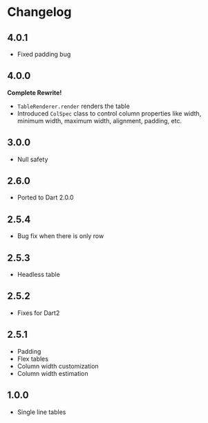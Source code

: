 # Changelog

## 4.0.1

+ Fixed padding bug

## 4.0.0

**Complete Rewrite!**
+ `TableRenderer.render` renders the table
+ Introduced `ColSpec` class to control column properties like width, minimum
width, maximum width, alignment, padding, etc.

## 3.0.0

+ Null safety

## 2.6.0

+ Ported to Dart 2.0.0

## 2.5.4

+ Bug fix when there is only row 

## 2.5.3

+ Headless table

## 2.5.2

+ Fixes for Dart2

## 2.5.1

+ Padding
+ Flex tables
+ Column width customization
+ Column width estimation

## 1.0.0

+ Single line tables
